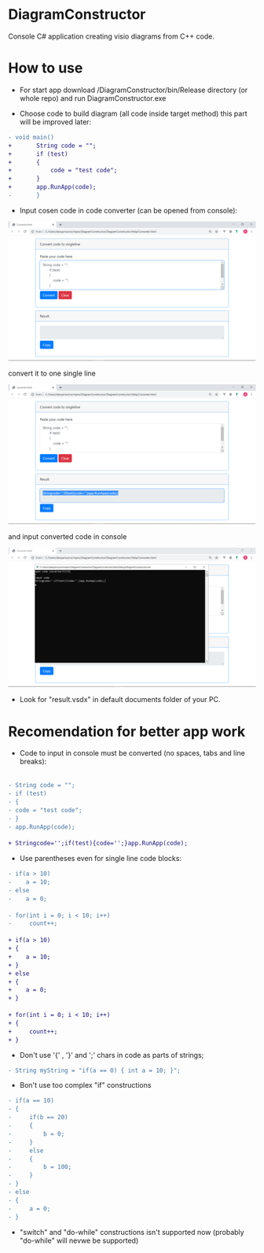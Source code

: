 # DiagramConstructor

Console С# application creating visio diagrams from C++ code.

# How to use

* For start app download /DiagramConstructor/bin/Release directory (or whole repo) and run DiagramConstructor.exe 

* Choose code to build diagram (all code inside target method) this part will be improved later:

``` diff
- void main()
+       String code = "";
+       if (test)
+       {
+           code = "test code";
+       }
+       app.RunApp(code);
-       }
```

* Input cosen code in code converter (can be opened from console):

![Example2](/examples/Example1.png?raw=true)

convert it to one single line

![Example2](/examples/Example2.png?raw=true)

and input converted code in console

![Example3](/examples/Example3.png?raw=true)

* Look for "result.vsdx" in default documents folder of your PC.

# Recomendation for better app work

* Code to input in console must be converted (no spaces, tabs and line breaks):

``` diff

- String code = "";
- if (test)
- {
- code = "test code";
- }
- app.RunApp(code);

+ Stringcode='';if(test){code='';}app.RunApp(code);
```

* Use parentheses even for single line code blocks:

``` diff
- if(a > 10)
-    a = 10;
- else
-    a = 0;

- for(int i = 0; i < 10; i++) 
-     count++;

+ if(a > 10)
+ {
+    a = 10;
+ }
+ else
+ {
+    a = 0;
+ }

+ for(int i = 0; i < 10; i++)
+ {
+     count++;
+ }
```

* Don't use '{' , '}' and ';' chars in code as parts of strings;

``` diff
- String myString = "if(a == 0) { int a = 10; }"; 
```

* Вon't use too complex "if" constructions

``` diff
- if(a == 10) 
- {
-     if(b == 20)
-     {
-         b = 0;
-     }
-     else 
-     {
-         b = 100;
-     }
- }
- else 
- {
-     a = 0;
- }
```

* "switch" and "do-while" constructions isn't supported now (probably "do-while" will nevwe be supported)

